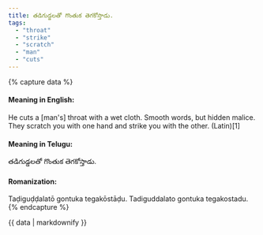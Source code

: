 ```yaml
---
title: తడిగుడ్డలతో గొంతుక తెగకోస్తాడు.
tags:
  - "throat"
  - "strike"
  - "scratch"
  - "man"
  - "cuts"
---
```


{% capture data %}
#### Meaning in English:
He cuts a [man's] throat with a wet cloth.
Smooth words, but hidden malice.
They scratch you with one hand and strike you with the other. (Latin)[1]

#### Meaning in Telugu:
తడిగుడ్డలతో గొంతుక తెగకోస్తాడు.

#### Romanization:
Taḍiguḍḍalatō gontuka tegakōstāḍu.
Tadiguddalato gontuka tegakostadu.
{% endcapture %}

{{ data | markdownify }}

